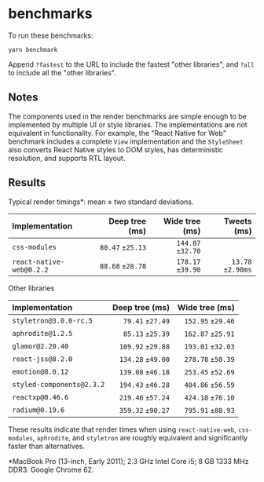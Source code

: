# benchmarks

To run these benchmarks:

```
yarn benchmark
```

Append `?fastest` to the URL to include the fastest "other libraries", and
`?all` to include all the "other libraries".

## Notes

The components used in the render benchmarks are simple enough to be
implemented by multiple UI or style libraries. The implementations are not
equivalent in functionality. For example, the "React Native for Web" benchmark includes a
complete `View` implementation and the `StyleSheet` also converts React Native
styles to DOM styles, has deterministic resolution, and supports RTL layout.

## Results

Typical render timings*: mean ± two standard deviations.

| Implementation                        | Deep tree (ms)    | Wide tree (ms)    | Tweets (ms)       |
| :--- | ---: | ---: | ---: |
| `css-modules`                         |  `80.47` `±25.13` | `144.87` `±32.70` | |
| `react-native-web@0.2.2`              |  `88.68` `±28.78` | `178.17` `±39.90` | `13.78` `±2.90ms` |

Other libraries

| Implementation                        | Deep tree (ms)    | Wide tree (ms)    |
| :--- | ---: | ---: |
| `styletron@3.0.0-rc.5`                |  `79.41` `±27.49` | `152.95` `±29.46` |
| `aphrodite@1.2.5`                     |  `85.13` `±25.39` | `162.87` `±25.91` |
| `glamor@2.20.40`                      | `109.92` `±29.88` | `193.01` `±32.03` |
| `react-jss@8.2.0`                     | `134.28` `±49.00` | `278.78` `±50.39` |
| `emotion@8.0.12`                      | `139.08` `±46.18` | `253.45` `±52.69` |
| `styled-components@2.3.2`             | `194.43` `±46.28` | `404.86` `±56.59` |
| `reactxp@0.46.6`                      | `219.46` `±57.24` | `424.18` `±76.10` |
| `radium@0.19.6`                       | `359.32` `±90.27` | `795.91` `±88.93` |

These results indicate that render times when using `react-native-web`,
`css-modules`, `aphrodite`, and `styletron` are roughly equivalent and
significantly faster than alternatives.

*MacBook Pro (13-inch, Early 2011); 2.3 GHz Intel Core i5; 8 GB 1333 MHz DDR3. Google Chrome 62.
